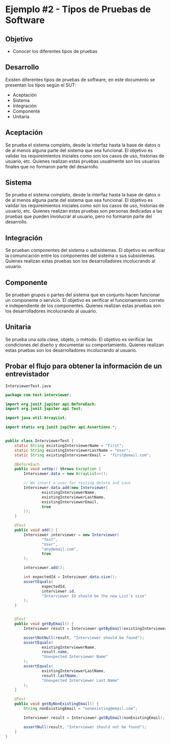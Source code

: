# Ejemplo #2 - Tipos de Pruebas de Software

## Objetivo

* Conocer los diferentes tipos de pruebas

## Desarrollo

Existen diferentes tipos de pruebas de software, en este documento se presentan los tipos según el SUT:
- Aceptación
- Sistema
- Integración
- Componente
- Unitaria

## Aceptación
Se prueba el sistema completo, desde la interfaz hasta la base de datos o de al menos alguna parte del sistema que sea funcional. El objetivo es validar los requireimientos iniciales como son los casos de uso, historias de usuario, etc. Quienes realizan estas pruebas usualmente son los usuarios finales que no formaron parte del desarrollo.

## Sistema
Se prueba el sistema completo, desde la interfaz hasta la base de datos o de al menos alguna parte del sistema que sea funcional. El objetivo es validar los requireimientos iniciales como son los casos de uso, historias de usuario, etc. Quienes realizan estas pruebas son personas dedicadas a las pruebas que pueden involucrar al usuario, pero no formaron parte del desarrollo.

## Integración
Se prueban componentes del sistema o subsistemas. El objetivo es verificar la comunicación entre los componentes del sistema o sus subsistemas. Quienes realizan estas pruebas son los desarrolladores incolucrando al usuario.

## Componente
Se prueban grupos o partes del sistema que en conjunto hacen funcionar un componente o servicio. El objetivo es verificar el funcionamiento correto e independiente de los componentes. Quienes realizan estas pruebas son los desarrolladores incolucrando al usuario.

## Unitaria
Se prueba una sola clase, objeto, o método. El objetivo es verificar las condiciones del diseño y documentar su comportamiento. Quienes realizan estas pruebas son los desarrolladores incolucrando al usuario.


## Probar el flujo para obtener la información de un entrevistador

`InterviewerTest.java`
```java
package com.test.interviewer;

import org.junit.jupiter.api.BeforeEach;
import org.junit.jupiter.api.Test;

import java.util.ArrayList;

import static org.junit.jupiter.api.Assertions.*;


public class InterviewerTest {
    static String existingInterviewerName = "First";
    static String existingInterviewerLastName = "User";
    static String existingInterviewerEmail =  "first@email.com";

    @BeforeEach
    public void setUp() throws Exception {
        Interviewer.data = new ArrayList<>();

        // We insert a user for testing delete and save
        Interviewer.data.add(new Interviewer(
                existingInterviewerName,
                existingInterviewerLastName,
                existingInterviewerEmail,
                true
        ));
    }

    @Test
    public void add() {
        Interviewer interviewer = new Interviewer(
                "Test",
                "User",
                "any@email.com",
                true
        );

        interviewer.add();

        int expectedId = Interviewer.data.size();
        assertEquals(
                expectedId,
                interviewer.id,
                "Interviewer ID should be the new List's size"
        );
    }


    @Test
    public void getByEmail() {
        Interviewer result = Interviewer.getByEmail(existingInterviewerEmail);

        assertNotNull(result, "Interviewer should be found");
        assertEquals(
                existingInterviewerName,
                result.name,
                "Unexpected Interviewer Name"
        );
        assertEquals(
                existingInterviewerLastName,
                result.lastName,
                "Unexpected Interviewer Last Name"
        );
    }

    @Test
    public void getByNonExistingEmail() {
        String nonExistingEmail = "nonexisting@email.com";

        Interviewer result = Interviewer.getByEmail(nonExistingEmail);

        assertNull(result, "Interviewer should not be found");
    }
}
```

